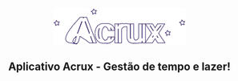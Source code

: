 <div align="center">
  <img src='src/assets/logo.png'/>
  <h2 align="center">
  Aplicativo Acrux - Gestão de tempo e lazer!
  </h2>
</div>
